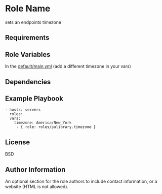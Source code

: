 Role Name
=========

sets an endpoints timezone

Requirements
------------


Role Variables
--------------

In the [default/main.yml](default/main.yml) (add a different timezone in your vars)

Dependencies
------------


Example Playbook
----------------


    - hosts: servers
      roles:
	  vars:
	    timezone: America/New_York
         - { role: roles/pulibrary.timezone }

License
-------

BSD

Author Information
------------------

An optional section for the role authors to include contact information, or a
website (HTML is not allowed).
